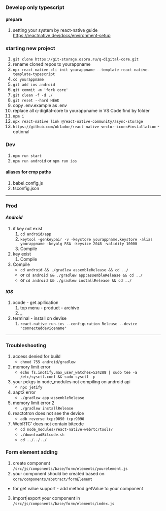 ### Develop only typescript
#### prepare
1. setting your system by react-native guide https://reactnative.dev/docs/environment-setup
### starting new project
1. `git clone https://git-storage.osora.ru/q-digital-core.git`
2. rename cloned repos to yourappname
3. `npx react-native-cli init yourappname --template react-native-template-typescript`
4. `cd yourappname`
5. `git add ios android`
6. `git commit -m 'fork core'`
7. `git clean -f -d ./`
8. `git reset --hard HEAD`
8. copy .env.example as .env
9. replace all q-digital-core to yourappname in VS Code find by folder
10. `npm i`
11. `npx react-native link @react-native-community/async-storage`
12. `https://github.com/oblador/react-native-vector-icons#installation` - optional

### Dev
1. `npm run start`
2. `npm run android` or `npm run ios`

#### aliases for crop paths
1. babel.config.js
2. tsconfig.json

---

### Prod
#### ***Android***
1. if key not exist
	1. `cd android/app`
	2. `keytool -genkeypair -v -keystore yourappname.keystore -alias yourappname -keyalg RSA -keysize 2048 -validity 10000`
	3. Compile
2. key exist
	1. Compile
3. Compile
	* `cd android && ./gradlew assembleRelease && cd ../`
	* or `cd android && ./gradlew app:assembleRelease && cd ../`
	* or `cd android && ./gradlew installRelease && cd ../`
#### ***IOS***
1. xcode - get apllication
	1. top menu - product - archive
	2. _
2. terminal - install on devise
	1. `react-native run-ios --configuration Release --device "connecteddevicename"`
---
### Troubleshooting
1. access denied for build
	* `chmod 755 android/gradlew`
2. memory limit error
	* `echo fs.inotify.max_user_watches=524288 | sudo tee -a /etc/sysctl.conf && sudo sysctl -p`
3. your pckgs in node_modules not compiling on android api
	* `npx jetify`
4. aapt2 error
	* `./gradlew app:assembleRelease`
5. memory limit error 2
	* `./gradlew installRelease`
6. reactotron does not see the device
	* `adb reverse tcp:9090 tcp:9090`
7. WebRTC' does not contain bitcode
	* `cd node_modules/react-native-webrtc/tools/`
	* `./downloadBitcode.sh`
	* `cd ../../../`

### Form element adding
1. create component `/src/js/components/base/form/elements/yourelement.js`
2. your component should be created based on `core/components/abstract/formElement`
- for get value support - add method getValue to your component
3. import|export your component in `/src/js/components/base/form/elements/index.js`